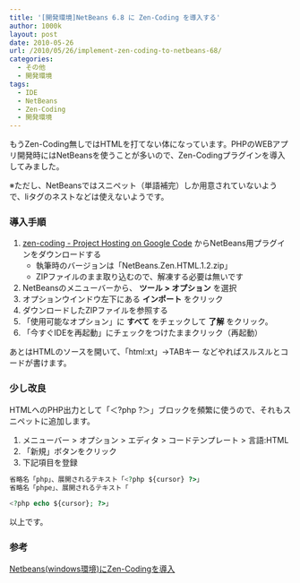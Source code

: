 ```yaml
---
title: '[開発環境]NetBeans 6.8 に Zen-Coding を導入する'
author: 1000k
layout: post
date: 2010-05-26
url: /2010/05/26/implement-zen-coding-to-netbeans-68/
categories:
  - その他
  - 開発環境
tags:
  - IDE
  - NetBeans
  - Zen-Coding
  - 開発環境
---
```

もうZen-Coding無しではHTMLを打てない体になっています。PHPのWEBアプリ開発時にはNetBeansを使うことが多いので、Zen-Codingプラグインを導入してみました。

※ただし、NetBeansではスニペット（単語補完）しか用意されていないようで、liタグのネストなどは使えないようです。

### 導入手順

  1. [zen-coding - Project Hosting on Google Code](http://code.google.com/p/zen-coding/) からNetBeans用プラグインをダウンロードする
      * 執筆時のバージョンは「NetBeans.Zen.HTML.1.2.zip」
      * ZIPファイルのまま取り込むので、解凍する必要は無いです
  2. NetBeansのメニューバーから、 **ツール > オプション** を選択
  3. オプションウインドウ左下にある **インポート** をクリック
  4. ダウンロードしたZIPファイルを参照する
  5. 「使用可能なオプション」に **すべて** をチェックして **了解** をクリック。
  6. 「今すぐIDEを再起動」にチェックをつけたままクリック（再起動）

あとはHTMLのソースを開いて、「html:xt」→TABキー などやればスルスルとコードが書けます。

### 少し改良

HTMLへのPHP出力として「＜?php ?＞」ブロックを頻繁に使うので、それもスニペットに追加します。

  1. メニューバー > オプション > エディタ > コードテンプレート > 言語:HTML
  2. 「新規」ボタンをクリック
  3. 下記項目を登録

```php
省略名「php」、展開されるテキスト「<?php ${cursor} ?>」
省略名「phpe」、展開されるテキスト「

<?php echo ${cursor}; ?>」
```


以上です。

### 参考

[Netbeans(windows環境)にZen-Codingを導入](http://blog.mizoshiri.com/archives/863)